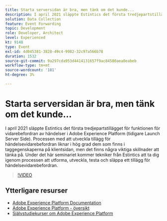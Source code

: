 ```yaml
---
title: Starta serversidan är bra, men tänk om det kunde...
description: I april 2021 släppte Estintics det första tredjepartstillägget för funktionen för vidarebefordran av händelser i Adobe Experience Platform (tidigare Launch Server Side). Processen med att utveckla tillägg för händelsevidarebefordran liknar i hög grad dem som finns i taggegenskaperna på klientsidan, men det finns några viktiga skillnader att tänka på. Under det här seminariet kommer tekniker från Estintics att ta dig igenom processen att utforma, utveckla, testa och släppa ett tillägg för händelsevidarebefordran.
solution: Data Collection
feature: Event Forwarding
topic: Development
role: Developer, Architect
level: Experienced
kt: 9148
type: Event
exl-id: 4d045381-3828-49c4-9982-32c97a566b78
duration: 1532
source-git-commit: 9a297cda953d4414131657f9ac84580aea0eabeb
workflow-type: tm+mt
source-wordcount: '181'
ht-degree: 3%

---
```


# Starta serversidan är bra, men tänk om det kunde...

I april 2021 släppte Estintics det första tredjepartstillägget för funktionen för vidarebefordran av händelser i Adobe Experience Platform (tidigare Launch Server Side). Processen med att utveckla tillägg för händelsevidarebefordran liknar i hög grad dem som finns i taggegenskaperna på klientsidan, men det finns några viktiga skillnader att tänka på. Under det här seminariet kommer tekniker från Estintics att ta dig igenom processen att utforma, utveckla, testa och släppa ett tillägg för händelsevidarebefordran.

>[!VIDEO](https://video.tv.adobe.com/v/337591/?quality=12&learn=on&hidetitle=true)

## Ytterligare resurser

- [Adobe Experience Platform Documentation](https://experienceleague.adobe.com/docs/experience-platform.html)
- [Adobe Experience Platform - översikt](https://experienceleague.adobe.com/docs/experience-platform/landing/home.html)
- [Självstudiekurser om Adobe Experience Platform](https://experienceleague.adobe.com/docs/platform-learn/tutorials/overview.html?lang=sv)
